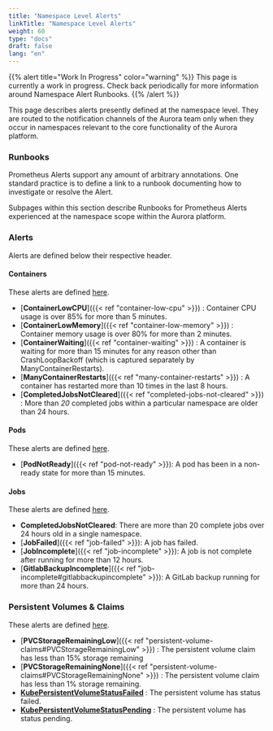 ```yaml
---
title: "Namespace Level Alerts"
linkTitle: "Namespace Level Alerts"
weight: 60
type: "docs"
draft: false
lang: "en"
---
```


{{% alert title="Work In Progress" color="warning" %}}
This page is currently a work in progress. Check back periodically for more information around Namespace Alert Runbooks.
{{% /alert %}}

This page describes alerts presently defined at the namespace level. They are routed to the notification channels of the Aurora team only when they occur in namespaces relevant to the core functionality of the Aurora platform.

### Runbooks

Prometheus Alerts support any amount of arbitrary annotations. One standard practice is to define a link to a runbook documenting how to investigate or resolve the Alert.

Subpages within this section describe Runbooks for Prometheus Alerts experienced at the namespace scope within the Aurora platform.

### Alerts

Alerts are defined below their respective header. 

#### Containers
These alerts are defined [here](https://github.com/gccloudone-aurora/aurora-platform-charts/tree/main/stable/aurora-platform/charts/aurora-core/conf/prometheus_rules/kube_prometheus_stack/container_alerts).

- [**ContainerLowCPU**]({{< ref "container-low-cpu" >}}) : Container CPU usage is over 85% for more than 5 minutes.
- [**ContainerLowMemory**]({{< ref "container-low-memory" >}}) : Container memory usage is over 80% for more than 2 minutes.
- [**ContainerWaiting**]({{< ref "container-waiting" >}}) : A container is waiting for more than 15 minutes for any reason other than CrashLoopBackoff (which is captured separately by ManyContainerRestarts).
- [**ManyContainerRestarts**]({{< ref "many-container-restarts" >}}) : A container has restarted more than 10 times in the last 8 hours.
- [**CompletedJobsNotCleared**]({{< ref "completed-jobs-not-cleared" >}}) : More than *20* completed jobs within a particular namespace are older than 24 hours.

#### Pods
These alerts are defined [here](https://github.com/gccloudone-aurora/aurora-platform-charts/tree/main/stable/aurora-platform/charts/aurora-core/conf/prometheus_rules/kube_prometheus_stack/pod_alerts).

- [**PodNotReady**]({{< ref "pod-not-ready" >}}): A pod has been in a non-ready state for more than 15 minutes.

#### Jobs
These alerts are defined [here](https://github.com/gccloudone-aurora/aurora-platform-charts/tree/main/stable/aurora-platform/charts/aurora-core/conf/prometheus_rules/kube_prometheus_stack/job_alerts).

- **CompletedJobsNotCleared**: There are more than 20 complete jobs over 24 hours old in a single namespace.
- [**JobFailed**]({{< ref "job-failed" >}}): A job has failed.
- [**JobIncomplete**]({{< ref "job-incomplete" >}}): A job is not complete after running for more than 12 hours.
- [**GitlabBackupIncomplete**]({{< ref "job-incomplete#gitlabbackupincomplete" >}}): A GitLab backup running for more than 24 hours.

### Persistent Volumes & Claims
These alerts are defined [here](https://github.com/gccloudone-aurora/aurora-platform-charts/tree/main/stable/aurora-platform/charts/aurora-core/conf/prometheus_rules/kube_prometheus_stack/pvc_alerts).

- [**PVCStorageRemainingLow**]({{< ref "persistent-volume-claims#PVCStorageRemainingLow" >}}) : The persistent volume claim has less than 15% storage remaining
- [**PVCStorageRemainingNone**]({{< ref "persistent-volume-claims#PVCStorageRemainingNone" >}}) : The persistent volume claim has less than 1% storage remaining.
- [**KubePersistentVolumeStatusFailed**](https://runbooks.prometheus-operator.dev/runbooks/kubernetes/kubepersistentvolumeerrors/) : The persistent volume has status failed.
- [**KubePersistentVolumeStatusPending**](https://runbooks.prometheus-operator.dev/runbooks/kubernetes/kubepersistentvolumeerrors/) : The persistent volume has status pending.
